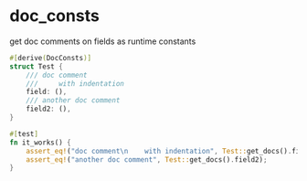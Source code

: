 # doc_consts
get doc comments on fields as runtime constants

```rust
#[derive(DocConsts)]
struct Test {
    /// doc comment
    ///     with indentation
    field: (),
    /// another doc comment
    field2: (),
}

#[test]
fn it_works() {
    assert_eq!("doc comment\n    with indentation", Test::get_docs().field);
    assert_eq!("another doc comment", Test::get_docs().field2);
}
```
